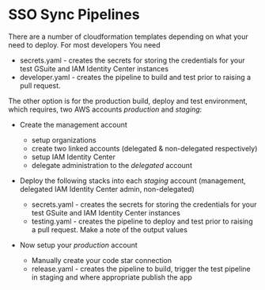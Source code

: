 # SSO Sync Pipelines

There are a number of cloudformation templates depending on what your need to deploy. For most developers 
You need 
* secrets.yaml - creates the secrets for storing the credentials for your test GSuite and IAM Identity Center instances
* developer.yaml - creates the pipeline to build and test prior to raising a pull request.

The other option is for the production build, deploy and test environment, which requires, two AWS accounts *production* and *staging*:
* Create the management account
  * setup organizations
  * create two linked accounts (delegated & non-delegated respectively)
  * setup IAM Identity Center
  * delegate administration to the *delegated* account

* Deploy the following stacks into each *staging* account (management, delegated IAM Identity Center admin, non-delegated)
  * secrets.yaml - creates the secrets for storing the credentials for your test GSuite and IAM Identity Center instances
  * testing.yaml - creates the pipeline to deploy and test prior to raising a pull request.
Make a note of the output values

* Now setup your *production* account
  * Manually create your code star connection
  * release.yaml - creates the pipeline to build, trigger the test pipeline in staging and where appropriate publish the app


